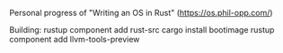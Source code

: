 Personal progress of "Writing an OS in Rust" (https://os.phil-opp.com/)

Building:
rustup component add rust-src
cargo install bootimage
rustup component add llvm-tools-preview
